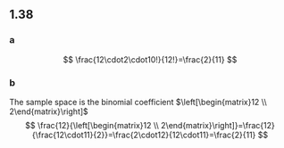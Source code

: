 ## 1.38
### a
$$
\frac{12\cdot2\cdot10!}{12!}=\frac{2}{11}
$$
### b
The sample space is the binomial coefficient $\left[\begin{matrix}12 \\ 2\end{matrix}\right]$
$$
\frac{12}{\left[\begin{matrix}12 \\ 2\end{matrix}\right]}=\frac{12}{\frac{12\cdot11}{2}}=\frac{2\cdot12}{12\cdot11}=\frac{2}{11}
$$
